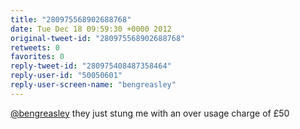 ```yaml
---
title: "280975568902688768"
date: Tue Dec 18 09:59:30 +0000 2012
original-tweet-id: "280975568902688768"
retweets: 0
favorites: 0
reply-tweet-id: "280975408487358464"
reply-user-id: "50050601"
reply-user-screen-name: "bengreasley"
---
```

<a href="https://twitter.com/bengreasley">@bengreasley</a> they just stung me with an over usage charge of £50
